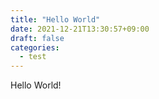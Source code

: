 ```yaml
---
title: "Hello World"
date: 2021-12-21T13:30:57+09:00
draft: false
categories:
  - test
---
```

Hello World!
